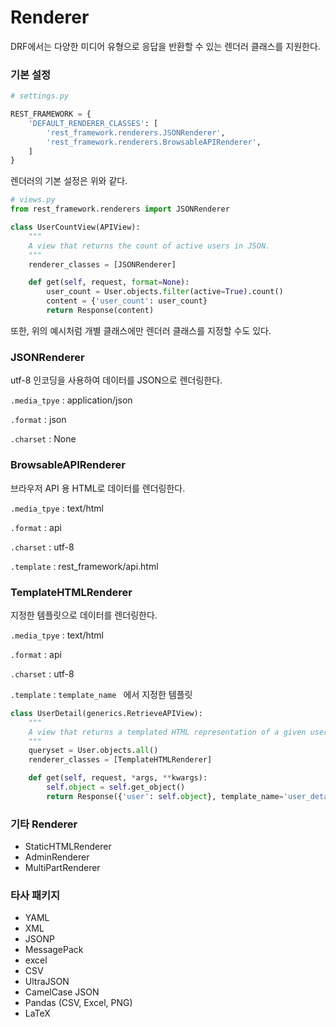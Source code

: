 # **Renderer**



DRF에서는 다양한 미디어 유형으로 응답을 반환할 수 있는 렌더러 클래스를 지원한다.



### 기본 설정



```python
# settings.py

REST_FRAMEWORK = {
    'DEFAULT_RENDERER_CLASSES': [
        'rest_framework.renderers.JSONRenderer',
        'rest_framework.renderers.BrowsableAPIRenderer',
    ]
}
```



렌더러의 기본 설정은 위와 같다.



```python
# views.py
from rest_framework.renderers import JSONRenderer

class UserCountView(APIView):
    """
    A view that returns the count of active users in JSON.
    """
    renderer_classes = [JSONRenderer]

    def get(self, request, format=None):
        user_count = User.objects.filter(active=True).count()
        content = {'user_count': user_count}
        return Response(content)
```



또한, 위의 예시처럼 개별 클래스에만 렌더러 클래스를 지정할 수도 있다.



### JSONRenderer



utf-8  인코딩을 사용하여 데이터를 JSON으로 렌더링한다.



`.media_tpye` : application/json

`.format` : json

`.charset` :  None



### BrowsableAPIRenderer

브라우저 API 용 HTML로 데이터를 렌더링한다.



`.media_tpye` : text/html

`.format` : api

`.charset` :  utf-8

`.template` : rest_framework/api.html



### TemplateHTMLRenderer

지정한 템플릿으로 데이터를 렌더링한다.

`.media_tpye` : text/html

`.format` : api

`.charset` :  utf-8

`.template` : `template_name ` 에서 지정한 템플릿



```python
class UserDetail(generics.RetrieveAPIView):
    """
    A view that returns a templated HTML representation of a given user.
    """
    queryset = User.objects.all()
    renderer_classes = [TemplateHTMLRenderer]

    def get(self, request, *args, **kwargs):
        self.object = self.get_object()
        return Response({'user': self.object}, template_name='user_detail.html')
```





### 기타 Renderer



- StaticHTMLRenderer
- AdminRenderer
- MultiPartRenderer



### 타사 패키지



- YAML
- XML
- JSONP
- MessagePack
- excel
- CSV
- UltraJSON
- CamelCase JSON
- Pandas (CSV, Excel, PNG)
- LaTeX








